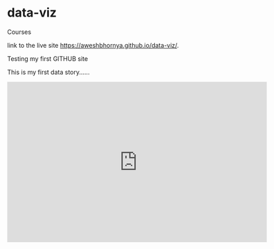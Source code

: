 # data-viz
Courses

link to the live site https://aweshbhornya.github.io/data-viz/.


Testing my first GITHUB site


This is my first data story......
<iframe width="600" height="371" seamless frameborder="0" scrolling="no" src="https://docs.google.com/spreadsheets/d/e/2PACX-1vQtLubDmHwgNZGCo-XVGkQTyHSnvQrL0j8sg_nbBatUgXh8kgXxv3be9Hf1fs73yeIIspyl7Ea_3FCX/pubchart?oid=698333228&amp;format=interactive"></iframe>
